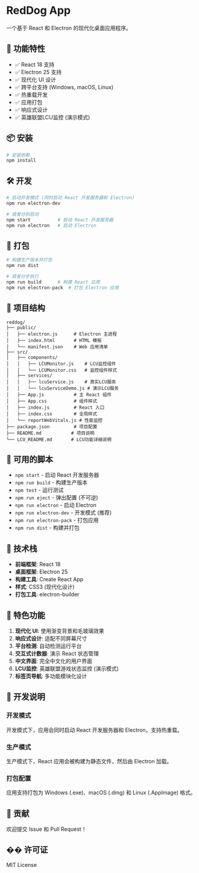 # RedDog App

一个基于 React 和 Electron 的现代化桌面应用程序。

## 🚀 功能特性

- ✅ React 18 支持
- ✅ Electron 25 支持
- ✅ 现代化 UI 设计
- ✅ 跨平台支持 (Windows, macOS, Linux)
- ✅ 热重载开发
- ✅ 应用打包
- ✅ 响应式设计
- ✅ 英雄联盟LCU监控 (演示模式)

## 📦 安装

```bash
# 安装依赖
npm install
```

## 🛠️ 开发

```bash
# 启动开发模式 (同时启动 React 开发服务器和 Electron)
npm run electron-dev

# 或者分别启动
npm start          # 启动 React 开发服务器
npm run electron   # 启动 Electron
```

## 📱 打包

```bash
# 构建生产版本并打包
npm run dist

# 或者分步执行
npm run build      # 构建 React 应用
npm run electron-pack  # 打包 Electron 应用
```

## 📁 项目结构

```
reddog/
├── public/
│   ├── electron.js      # Electron 主进程
│   ├── index.html       # HTML 模板
│   └── manifest.json    # Web 应用清单
├── src/
│   ├── components/
│   │   ├── LCUMonitor.js    # LCU监控组件
│   │   └── LCUMonitor.css   # 监控组件样式
│   ├── services/
│   │   ├── lcuService.js    # 真实LCU服务
│   │   └── lcuServiceDemo.js # 演示LCU服务
│   ├── App.js           # 主 React 组件
│   ├── App.css          # 组件样式
│   ├── index.js         # React 入口
│   ├── index.css        # 全局样式
│   └── reportWebVitals.js # 性能监控
├── package.json         # 项目配置
├── README.md           # 项目说明
└── LCU_README.md       # LCU功能详细说明
```

## 🎯 可用的脚本

- `npm start` - 启动 React 开发服务器
- `npm run build` - 构建生产版本
- `npm test` - 运行测试
- `npm run eject` - 弹出配置 (不可逆)
- `npm run electron` - 启动 Electron
- `npm run electron-dev` - 开发模式 (推荐)
- `npm run electron-pack` - 打包应用
- `npm run dist` - 构建并打包

## 🔧 技术栈

- **前端框架**: React 18
- **桌面框架**: Electron 25
- **构建工具**: Create React App
- **样式**: CSS3 (现代化设计)
- **打包工具**: electron-builder

## 🌟 特色功能

1. **现代化 UI**: 使用渐变背景和毛玻璃效果
2. **响应式设计**: 适配不同屏幕尺寸
3. **平台检测**: 自动检测运行平台
4. **交互式计数器**: 演示 React 状态管理
5. **中文界面**: 完全中文化的用户界面
6. **LCU监控**: 英雄联盟游戏状态监控 (演示模式)
7. **标签页导航**: 多功能模块化设计

## 📝 开发说明

### 开发模式
开发模式下，应用会同时启动 React 开发服务器和 Electron，支持热重载。

### 生产模式
生产模式下，React 应用会被构建为静态文件，然后由 Electron 加载。

### 打包配置
应用支持打包为 Windows (.exe)、macOS (.dmg) 和 Linux (.AppImage) 格式。

## 🤝 贡献

欢迎提交 Issue 和 Pull Request！

## �� 许可证

MIT License 